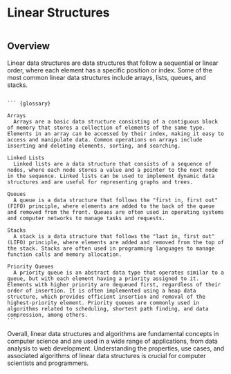 # Linear Structures

``` {dropdown} ![image](https://assets.interviewbit.com/assets/skill_interview_questions/data-structure/linear-vs-non-linear-fa7a09e8f894bdb84fe15a27c5e2a5bbbc4fcad7b88396985935c6b2fb351fca.png.gz)
```

## Overview

Linear data structures are data structures that follow a sequential or linear order, where each element has a specific position or index. Some of the most common linear data structures include arrays, lists, queues, and stacks.

````  {card}

``` {glossary}

Arrays
  Arrays are a basic data structure consisting of a contiguous block of memory that stores a collection of elements of the same type. Elements in an array can be accessed by their index, making it easy to access and manipulate data. Common operations on arrays include inserting and deleting elements, sorting, and searching.

Linked Lists
  Linked lists are a data structure that consists of a sequence of nodes, where each node stores a value and a pointer to the next node in the sequence. Linked lists can be used to implement dynamic data structures and are useful for representing graphs and trees.

Queues
  A queue is a data structure that follows the "first in, first out" (FIFO) principle, where elements are added to the back of the queue and removed from the front. Queues are often used in operating systems and computer networks to manage tasks and requests.

Stacks
  A stack is a data structure that follows the "last in, first out" (LIFO) principle, where elements are added and removed from the top of the stack. Stacks are often used in programming languages to manage function calls and memory allocation.

Priority Queues
  A priority queue is an abstract data type that operates similar to a queue, but with each element having a priority assigned to it. Elements with higher priority are dequeued first, regardless of their order of insertion. It is often implemented using a heap data structure, which provides efficient insertion and removal of the highest-priority element. Priority queues are commonly used in algorithms related to scheduling, shortest path finding, and data compression, among others.
```
````

Overall, linear data structures and algorithms are fundamental concepts in computer science and are used in a wide range of applications, from data analysis to web development. Understanding the properties, use cases, and associated algorithms of linear data structures is crucial for computer scientists and programmers.